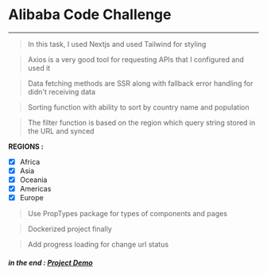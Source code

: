 # Alibaba Code Challenge

***

> In this task, I used Nextjs and used Tailwind for styling

> Axios is a very good tool for requesting APIs that I configured and used it

> Data fetching methods are SSR along with fallback error handling for didn't receiving data

> Sorting function with ability to sort by country name and population

> The filter function is based on the region which query string stored in the URL and synced


**REGIONS :**
* [x] Africa
* [x] Asia
* [x] Oceania
* [x] Americas
* [x] Europe

> Use PropTypes package for types of components and pages

> Dockerized project finally

> Add progress loading for change url status

<!-- > Collect analytical project data using react-ga package -->


##### in the end : [Project Demo](https://esrtafilelahi.com "alibaba code challenge")